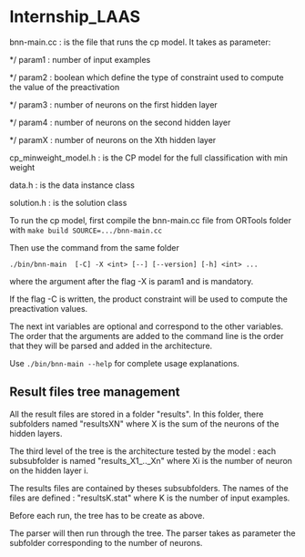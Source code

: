 # Internship_LAAS

bnn-main.cc : is the file that runs the cp model. It takes as parameter: 

 */ param1 : number of input examples 
 
 */ param2 : boolean which define the type of constraint used  to compute the value of the preactivation
 
 */ param3 : number of neurons on the first hidden layer
 
 */ param4 : number of neurons on the second hidden layer
 
 */ paramX : number of neurons on the Xth hidden layer
 
cp_minweight_model.h : is the CP model for the full classification with min weight 

data.h : is the data instance class

solution.h : is the solution class 

To run the cp model, first compile the bnn-main.cc file from ORTools folder with 
  `make build SOURCE=.../bnn-main.cc`
  
Then use the command from the same folder

  `./bin/bnn-main  [-C] -X <int> [--] [--version] [-h] <int> ...`
  
 where the argument after the flag -X is param1 and is mandatory.
 
If the flag -C is written, the product constraint will be used to compute the preactivation values.

The next int variables are optional and correspond to the other variables. The order that the arguments are added to the command line is the order that they will be parsed and added in the architecture.

Use `./bin/bnn-main --help` for complete usage explanations.

## Result files tree management

All the result files are stored in a folder "results". In this folder, there subfolders named "resultsXN" where X is the sum of the neurons of the hidden layers.

The third level of the tree is the architecture tested by the model : each subsubfolder is named "results\_X1\_..\_Xn" where Xi is the number of neuron on the hidden layer i. 

The results files are contained by theses subsubfolders. The names of the files are defined : "resultsK.stat" where K is the number of input examples.

Before each run, the tree has to be create as above.

The parser will then run through the tree. The parser takes as parameter the subfolder corresponding to the number of neurons.

